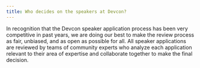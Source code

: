 ```yaml
---
title: Who decides on the speakers at Devcon?
---
```


In recognition that the Devcon speaker application process has been very competitive in past years, we are doing our best to make the review process as fair, unbiased, and as open as possible for all. All speaker applications are reviewed by teams of community experts who analyze each application relevant to their area of expertise and collaborate together to make the final decision.
